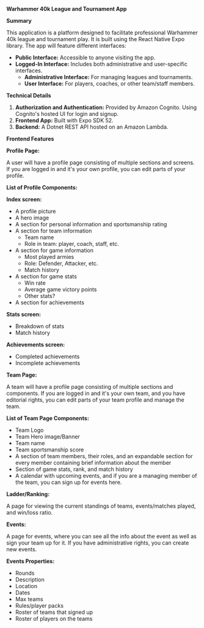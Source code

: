 

**Warhammer 40k League and Tournament App**

**Summary**

This application is a platform designed to facilitate professional Warhammer 40k league and tournament play. It is built using the React Native Expo library. The app will feature different interfaces:

* **Public Interface:** Accessible to anyone visiting the app.  
* **Logged-In Interface:** Includes both administrative and user-specific interfaces.  
  * **Administrative Interface:** For managing leagues and tournaments.  
  * **User Interface:** For players, coaches, or other team/staff members.

**Technical Details**

1. **Authorization and Authentication:** Provided by Amazon Cognito. Using Cognito's hosted UI for login and signup.  
2. **Frontend App:** Built with Expo SDK 52\.  
3. **Backend:** A Dotnet REST API hosted on an Amazon Lambda.

**Frontend Features**

**Profile Page:**

A user will have a profile page consisting of multiple sections and screens. If you are logged in and it's your own profile, you can edit parts of your profile.

**List of Profile Components:**

**Index screen:**

* A profile picture  
* A hero image  
* A section for personal information and sportsmanship rating  
* A section for team information  
  * Team name  
  * Role in team: player, coach, staff, etc.  
* A section for game information  
  * Most played armies  
  * Role: Defender, Attacker, etc.  
  * Match history  
* A section for game stats  
  * Win rate  
  * Average game victory points  
  * Other stats?  
* A section for achievements

**Stats screen:**

* Breakdown of stats  
* Match history

**Achievements screen:**

* Completed achievements  
* Incomplete achievements

**Team Page:**

A team will have a profile page consisting of multiple sections and components. If you are logged in and it's your own team, and you have editorial rights, you can edit parts of your team profile and manage the team.

**List of Team Page Components:**

* Team Logo  
* Team Hero image/Banner  
* Team name  
* Team sportsmanship score  
* A section of team members, their roles, and an expandable section for every member containing brief information about the member  
* Section of game stats, rank, and match history  
* A calendar with upcoming events, and if you are a managing member of the team, you can sign up for events here.

**Ladder/Ranking:**

A page for viewing the current standings of teams, events/matches played, and win/loss ratio.

**Events:**

A page for events, where you can see all the info about the event as well as sign your team up for it. If you have administrative rights, you can create new events.

**Events Properties:**

* Rounds  
* Description  
* Location  
* Dates  
* Max teams  
* Rules/player packs  
* Roster of teams that signed up  
* Roster of players on the teams

